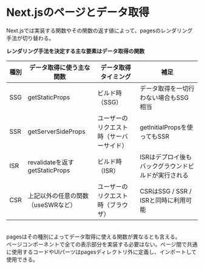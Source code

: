 # Next.jsのページとデータ取得

Next.jsでは実装する関数やその関数の返す値によって、pagesのレンダリング手法が切り替わる。

__レンダリング手法を決定する主な要素はデータ取得の関数__

|  種別  |  データ取得に使う主な関数  | データ取得タイミング | 補足 |
| ---- | ---- | ---- | ---- |
|  SSG  |  getStaticProps  |  ビルド時（SSG）  |  データ取得を一切行わない場合もSSG相当  |
|  SSR  |  getServerSideProps  |  ユーザーのリクエスト時（サーバーサイド）  |  getInitialPropsを使ってもSSR  |
|  ISR  |  revalidateを返すgetStaticProps  |  ビルド時（ISR）  |  ISRはデプロイ後もバックグラウンドビルドが実行される  |
|  CSR  |  上記以外の任意の関数（useSWRなど）  |  ユーザーのリクエスト時（ブラウザ）  |  CSRはSSG / SSR / ISRと同時に利用可能  |

<br>
pagesはその種別によってデータ取得に使える関数が異なるとも言える。<br>
ページコンポーネントで全ての表示部分を実装する必要はない。ページ間で共通に使用するコードやUIパーツはpagesディレクトリ外に定義し、インポートして使用できる。